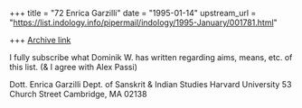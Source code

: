 +++
title = "72 Enrica Garzilli"
date = "1995-01-14"
upstream_url = "https://list.indology.info/pipermail/indology/1995-January/001781.html"

+++
[Archive link](https://list.indology.info/pipermail/indology/1995-January/001781.html)

I fully subscribe  what Dominik W. has written regarding aims, means, 
etc. of this list. (& I agree with Alex Passi)

Dott. Enrica Garzilli
Dept. of Sanskrit & Indian Studies
Harvard University
53 Church Street
Cambridge, MA 02138 





